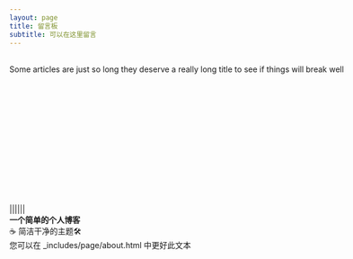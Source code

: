 ```yaml
---
layout: page
title: 留言板
subtitle: 可以在这里留言
---
```

<div class="kk" style="wiidth:900px; height:266px;margin:0 auto">
<div class="cl" style="margin:0 auto; width:600px;height:200px;">
   <br>Some articles are just so long they deserve a really long title to see if things will break well
   </div>
</div>

<div class="about">
<div class="about__devider">||||||</div>
<div class="about__text">
<strong> 一个简单的个人博客</strong>
<br>☕ 简洁干净的主题🛠️
<br> 您可以在 _includes/page/about.html 中更好此文本
</div>
</div>